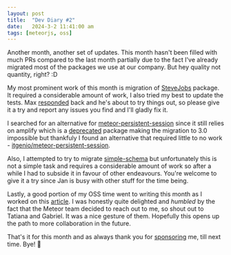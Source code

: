 ```yaml
---
layout: post
title:  "Dev Diary #2"
date:   2024-3-2 11:41:00 am
tags: [meteorjs, oss]
---
```


Another month, another set of updates. This month hasn't been filled with much PRs compared to the last month partially due to the fact I've already migrated most of the packages we use at our company. But hey quality not quantity, right? :D 

My most prominent work of this month is migration of [SteveJobs](https://github.com/msavin/SteveJobs/pull/112) package. It required a considerable amount of work, I also tried my best to update the tests. Max [responded](https://github.com/msavin/SteveJobs/pull/112#issuecomment-1973440521) back and he's about to try things out, so please give it a try and report any issues you find and I'll gladly fix it.

I searched for an alternative for [meteor-persistent-session](https://github.com/cult-of-coders/meteor-persistent-session) since it still relies on amplify which is a [deprecated](https://github.com/meteor/meteor/tree/devel/packages/deprecated/amplify) package making the migration to 3.0 impossible but thankfuly I found an alternative that required little to no work - [itgenio/meteor-persistent-session](https://github.com/itgenio/meteor-persistent-session/pull/1). 

Also, I attempted to try to migrate [simple-schema](https://github.com/Meteor-Community-Packages/meteor-simple-schema/pull/741) but unfortunately this is not a simple task and requires a considerable amount of work so after a while I had to subside it in favour of other endeavours. You're welcome to give it a try since Jan is busy with other stuff for the time being.

Lastly, a good portion of my OSS time went to writing this month as I worked on this [article](https://dev.to/meteor/genesis-of-a-framework-unveiling-the-meteor-story-50dd). I was honestly quite delighted and *humbled* by the fact that the Meteor team decided to reach out to me, so shout out to Tatiana and Gabriel. It was a nice gesture of them. Hopefully this opens up the path to more collaboration in the future.

That's it for this month and as always thank you for [sponsoring](https://github.com/sponsors/harryadel) me, till next time. Bye! 👋
